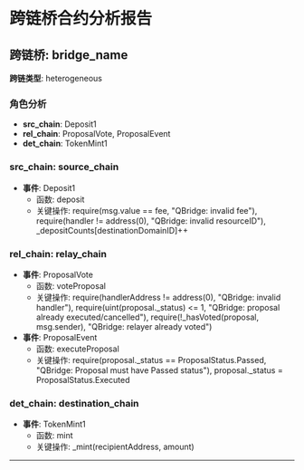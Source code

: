# 跨链桥合约分析报告
## 跨链桥: bridge_name
**跨链类型**: heterogeneous
### 角色分析
- **src_chain**: Deposit1
- **rel_chain**: ProposalVote, ProposalEvent
- **det_chain**: TokenMint1
### src_chain: source_chain
- **事件**: Deposit1
  - 函数: deposit
  - 关键操作: require(msg.value == fee, "QBridge: invalid fee"), require(handler != address(0), "QBridge: invalid resourceID"), _depositCounts[destinationDomainID]++
### rel_chain: relay_chain
- **事件**: ProposalVote
  - 函数: voteProposal
  - 关键操作: require(handlerAddress != address(0), "QBridge: invalid handler"), require(uint(proposal._status) <= 1, "QBridge: proposal already executed/cancelled"), require(!_hasVoted(proposal, msg.sender), "QBridge: relayer already voted")
- **事件**: ProposalEvent
  - 函数: executeProposal
  - 关键操作: require(proposal._status == ProposalStatus.Passed, "QBridge: Proposal must have Passed status"), proposal._status = ProposalStatus.Executed
### det_chain: destination_chain
- **事件**: TokenMint1
  - 函数: mint
  - 关键操作: _mint(recipientAddress, amount)
---
